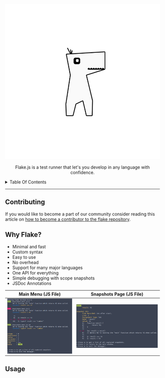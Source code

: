 <center>
	<img src="./assets/logo.svg">
	<p>Flake.js is a test runner that let's you develop in any language with confidence.</p>
</center>


<details><summary>Table Of Contents</summary><ol><li><a href="#contributing">Contributing</a></li><li><a href="#why_flake_">Why Flake?</a></li><li><a href="#usage">Usage</a></li></ol></details>
<hr>

## Contributing
If you would like to become a part of our community consider reading this article on [how to become a contributor to the flake repository](https://continuum-ai.de/publishing/@flake/contributing-guide).


## Why Flake?
- Minimal and fast
- Custom syntax
- Easy to use
- No overhead
- Support for many major languages
- One API for everything
- Simple debugging with scope snapshots
- JSDoc Annotations


Main Menu (JS File) | Snapshots Page (JS File)
---------|----------
![A demo picture showing the front most overlay of flake](./assets/demo-menu.png) | ![A demo picture showing the snapshot overview of flake](./assets/demo-snapshots.png)



## Usage